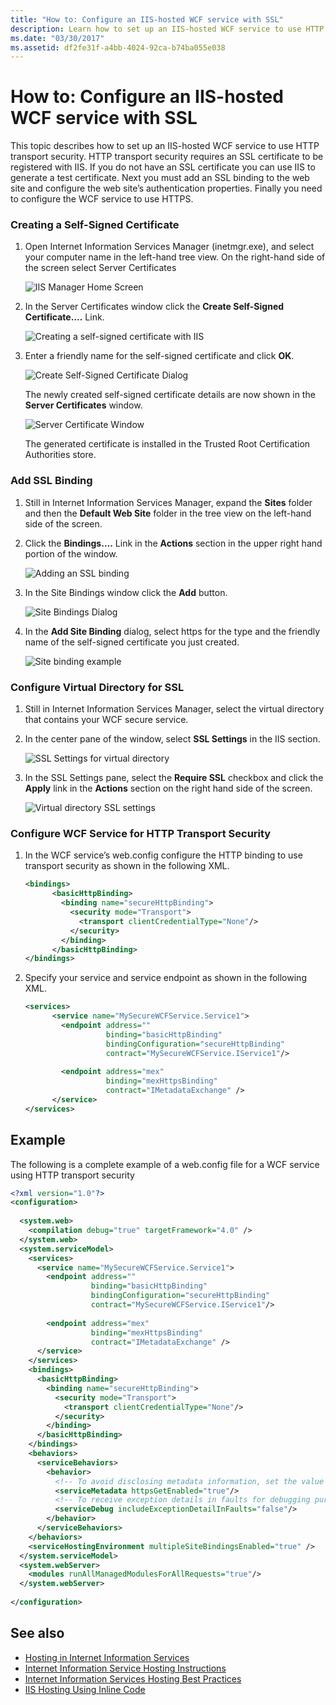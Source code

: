 ```yaml
---
title: "How to: Configure an IIS-hosted WCF service with SSL"
description: Learn how to set up an IIS-hosted WCF service to use HTTP transport security, which requires a certificate to be registered with IIS.
ms.date: "03/30/2017"
ms.assetid: df2fe31f-a4bb-4024-92ca-b74ba055e038
---
```

# How to: Configure an IIS-hosted WCF service with SSL
This topic describes how to set up an IIS-hosted WCF service to use HTTP transport security. HTTP transport security requires an SSL certificate to be registered with IIS. If you do not have an SSL certificate you can use IIS to generate a test certificate. Next you must add an SSL binding to the web site and configure the web site’s authentication properties. Finally you need to configure the WCF service to use HTTPS.  
  
### Creating a Self-Signed Certificate  
  
1. Open Internet Information Services Manager (inetmgr.exe), and select your computer name in the left-hand tree view. On the right-hand side of the screen select Server Certificates  
  
     ![IIS Manager Home Screen](media/mg-inetmgrhome.jpg "mg_INetMgrHome")  
  
2. In the Server Certificates window click the **Create Self-Signed Certificate….** Link.  
  
     ![Creating a self&#45;signed certificate with IIS](media/mg-createselfsignedcert.jpg "mg_CreateSelfSignedCert")  
  
3. Enter a friendly name for the self-signed certificate and click **OK**.  
  
     ![Create Self&#45;Signed Certificate Dialog](media/mg-mycert.jpg "mg_MyCert")  
  
     The newly created self-signed certificate details are now shown in the **Server Certificates** window.  
  
     ![Server Certificate Window](media/mg-servercertificatewindow.jpg "mg_ServerCertificateWindow")  
  
     The generated certificate is installed in the Trusted Root Certification Authorities store.  
  
### Add SSL Binding  
  
1. Still in Internet Information Services Manager, expand the **Sites** folder and then the **Default Web Site** folder in the tree view on the left-hand side of the screen.  
  
2. Click the **Bindings….** Link in the **Actions** section in the upper right hand portion of the window.  
  
     ![Adding an SSL binding](media/mg-addsslbinding.jpg "mg_AddSSLBinding")  
  
3. In the Site Bindings window click the **Add** button.  
  
     ![Site Bindings Dialog](media/mg-sitebindingsdialog.jpg "mg_SiteBindingsDialog")  
  
4. In the **Add Site Binding** dialog, select https for the type and the friendly name of the self-signed certificate you just created.  
  
     ![Site binding example](media/mg-mycertbinding.jpg "mg_MyCertBinding")  
  
### Configure Virtual Directory for SSL  
  
1. Still in Internet Information Services Manager, select the virtual directory that contains your WCF secure service.  
  
2. In the center pane of the window, select **SSL Settings** in the IIS section.  
  
     ![SSL Settings for virtual directory](media/mg-sslsettingsforvdir.jpg "mg_SSLSettingsForVDir")  
  
3. In the SSL Settings pane, select the **Require SSL** checkbox and click the **Apply** link in the **Actions** section on the right hand side of the screen.  
  
     ![Virtual directory SSL settings](media/mg-vdirsslsettings.JPG "mg_VDirSSLSettings")  
  
### Configure WCF Service for HTTP Transport Security  
  
1. In the WCF service’s web.config configure the HTTP binding to use transport security as shown in the following XML.  
  
    ```xml  
    <bindings>  
          <basicHttpBinding>  
            <binding name="secureHttpBinding">  
              <security mode="Transport">  
                <transport clientCredentialType="None"/>  
              </security>  
            </binding>  
          </basicHttpBinding>  
    </bindings>  
    ```  
  
2. Specify your service and service endpoint as shown in the following XML.  
  
    ```xml  
    <services>  
          <service name="MySecureWCFService.Service1">  
            <endpoint address=""  
                      binding="basicHttpBinding"  
                      bindingConfiguration="secureHttpBinding"  
                      contract="MySecureWCFService.IService1"/>  
  
            <endpoint address="mex"  
                      binding="mexHttpsBinding"  
                      contract="IMetadataExchange" />  
          </service>  
    </services>  
    ```  
  
## Example  
 The following is a complete example of a web.config file for a WCF service using HTTP transport security  
  
```xml  
<?xml version="1.0"?>  
<configuration>  
  
  <system.web>  
    <compilation debug="true" targetFramework="4.0" />  
  </system.web>  
  <system.serviceModel>  
    <services>  
      <service name="MySecureWCFService.Service1">  
        <endpoint address=""  
                  binding="basicHttpBinding"  
                  bindingConfiguration="secureHttpBinding"  
                  contract="MySecureWCFService.IService1"/>  
  
        <endpoint address="mex"  
                  binding="mexHttpsBinding"  
                  contract="IMetadataExchange" />  
      </service>  
    </services>  
    <bindings>  
      <basicHttpBinding>  
        <binding name="secureHttpBinding">  
          <security mode="Transport">  
            <transport clientCredentialType="None"/>  
          </security>  
        </binding>  
      </basicHttpBinding>  
    </bindings>  
    <behaviors>  
      <serviceBehaviors>  
        <behavior>  
          <!-- To avoid disclosing metadata information, set the value below to false and remove the metadata endpoint above before deployment -->  
          <serviceMetadata httpsGetEnabled="true"/>  
          <!-- To receive exception details in faults for debugging purposes, set the value below to true.  Set to false before deployment to avoid disclosing exception information -->  
          <serviceDebug includeExceptionDetailInFaults="false"/>  
        </behavior>  
      </serviceBehaviors>  
    </behaviors>  
    <serviceHostingEnvironment multipleSiteBindingsEnabled="true" />  
  </system.serviceModel>  
  <system.webServer>  
    <modules runAllManagedModulesForAllRequests="true"/>  
  </system.webServer>  
  
</configuration>  
```  
  
## See also

- [Hosting in Internet Information Services](hosting-in-internet-information-services.md)
- [Internet Information Service Hosting Instructions](../samples/internet-information-service-hosting-instructions.md)
- [Internet Information Services Hosting Best Practices](internet-information-services-hosting-best-practices.md)
- [IIS Hosting Using Inline Code](../samples/iis-hosting-using-inline-code.md)
